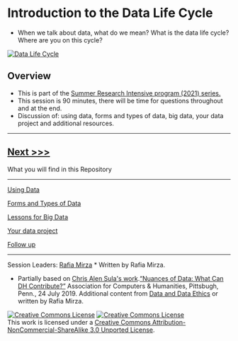 # Introduction to the Data Life Cycle 

* When we talk about data, what do we mean? What is the data life cycle? Where are you on this cycle?
 
[![Data Life Cycle ](https://rdc.png)](https://nnlm.gov/data/data-life-cycles)


## Overview
* This is part of the [Summer Research Intensive program (2021) series.](https://www.smu.edu/Provost/Engaged-Learning/Research/URA/Summer-Research-Intensive) 
* This session is 90 minutes, there will be time for questions throughout and at the end. 
* Discussion of: using data, forms and types of data, big data, your data project and additional resources.


----
[Next >>>](sections/usingdata.md)  
----

What you will find in this Repository

-----

[Using Data](sections/usingdata.md)  

[Forms and Types of Data](sections/types.md)

[Lessons for Big Data](sections/bigdata.md)  

[Your data project](sections/yourdata.md)  

[Follow up](sections/continue.md)

-----

Session Leaders:  [Rafia Mirza](http://guides.smu.edu/prf.php?account_id=142826/) * Written by Rafia Mirza.

* Partially based on [Chris Alen Sula's work](http://chrisalensula.org/).[“Nuances of Data: What Can DH Contribute?”](https://docs.google.com/presentation/d/1JlKse8nv3KMTVi8QbwZPI1A6YUkXra1-ypltJRb9hZs/edit#slide=id.p) Association for Computers & Humanities, Pittsbugh, Penn., 24 July 2019. Additional content from [Data and Data Ethics](https://github.com/DHRI-Curriculum/data-literacies) or written by Rafia Mirza.
 
[![Creative Commons License](https://licensebuttons.net/l/by-nc-sa/3.0/88x31.png)](https://creativecommons.org/licenses/by-nc-sa/3.0/)
<a rel="license" href="http://creativecommons.org/licenses/by-nc-sa/3.0/"><img alt="Creative Commons License" style="border-width:0" src="https://i.creativecommons.org/l/by-nc-sa/3.0/88x31.png" /></a><br />This work is licensed under a <a rel="license" href="http://creativecommons.org/licenses/by-nc-sa/3.0/">Creative Commons Attribution-NonCommercial-ShareAlike 3.0 Unported License</a>.



<!--Our curriculum is based on the Digital Research Institute (DHRI) Curriculum by Graduate Center Digital Initiatives.   
[This repository contains information for using and contributing to the Digital Humanities Research Institute curriculum](https://github.com/DHRI-Curriculum/guide) 

[![Creative Commons License](https://i.creativecommons.org/l/by-sa/4.0/88x31.png)](http://creativecommons.org/licenses/by-sa/4.0/)

[Digital Research Institute (DRI) Curriculum](http://purl.org/dc/terms/) by [Graduate Center Digital Initiatives](https://gcdi.commons.gc.cuny.edu/) is licensed under a [Creative Commons Attribution-ShareAlike 4.0 International License](http://creativecommons.org/licenses/by-sa/4.0/). Based on a work at <https://github.com/DHRI-Curriculum>. When sharing this material or derivative works, preserve this paragraph, changing only the title of the derivative work, or provide comparable attribution. -->
